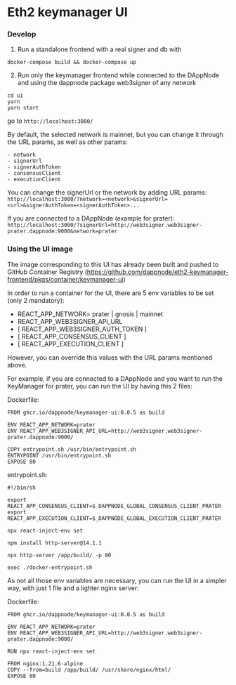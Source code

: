 # Eth2 keymanager UI

### Develop

1. Run a standalone frontend with a real signer and db with

```
docker-compose build && docker-compose up
```

2. Run only the keymanager frontend while connected to the DAppNode and using the dappnode package web3signer of any network

```
cd ui
yarn
yarn start
```

go to `http://localhost:3000/`

By default, the selected network is mainnet, but you can change it through the URL params, as well as other params:

    - network
    - signerUrl
    - signerAuthToken
    - consensusClient
    - executionClient

You can change the signerUrl or the network by adding URL params:
`http://localhost:3000/?network=<network>&signerUrl=<url>&signerAuthToken=<signerAuthToken>...`

If you are connected to a DAppNode (example for prater):
`http://localhost:3000/?signerUrl=http://web3signer.web3signer-prater.dappnode:9000&network=prater`

### Using the UI image

The image corresponding to this UI has already been built and pushed to GitHub Container Registry (https://github.com/dappnode/eth2-keymanager-frontend/pkgs/container/keymanager-ui)

In order to run a container for the UI, there are 5 env variables to be set (only 2 mandatory):

- REACT_APP_NETWORK= prater | gnosis | mainnet
- REACT_APP_WEB3SIGNER_API_URL
- [ REACT_APP_WEB3SIGNER_AUTH_TOKEN ]
- [ REACT_APP_CONSENSUS_CLIENT ]
- [ REACT_APP_EXECUTION_CLIENT ]

However, you can override this values with the URL params mentioned above.

For example, if you are connected to a DAppNode and you want to run the KeyManager for prater, you can run the UI by having this 2 files:

Dockerfile:

```
FROM ghcr.io/dappnode/keymanager-ui:0.0.5 as build

ENV REACT_APP_NETWORK=prater
ENV REACT_APP_WEB3SIGNER_API_URL=http://web3signer.web3signer-prater.dappnode:9000/

COPY entrypoint.sh /usr/bin/entrypoint.sh
ENTRYPOINT /usr/bin/entrypoint.sh
EXPOSE 80
```

entrypoint.sh:

```
#!/bin/sh

export REACT_APP_CONSENSUS_CLIENT=$_DAPPNODE_GLOBAL_CONSENSUS_CLIENT_PRATER
export REACT_APP_EXECUTION_CLIENT=$_DAPPNODE_GLOBAL_EXECUTION_CLIENT_PRATER

npx react-inject-env set

npm install http-server@14.1.1

npx http-server /app/build/ -p 80

exec ./docker-entrypoint.sh
```

As not all those env variables are necessary, you can run the UI in a simpler way, with just 1 file and a lighter nginx server:

Dockerfile:

```
FROM ghcr.io/dappnode/keymanager-ui:0.0.5 as build

ENV REACT_APP_NETWORK=prater
ENV REACT_APP_WEB3SIGNER_API_URL=http://web3signer.web3signer-prater.dappnode:9000/

RUN npx react-inject-env set

FROM nginx:1.21.6-alpine
COPY --from=build /app/build/ /usr/share/nginx/html/
EXPOSE 80
```
